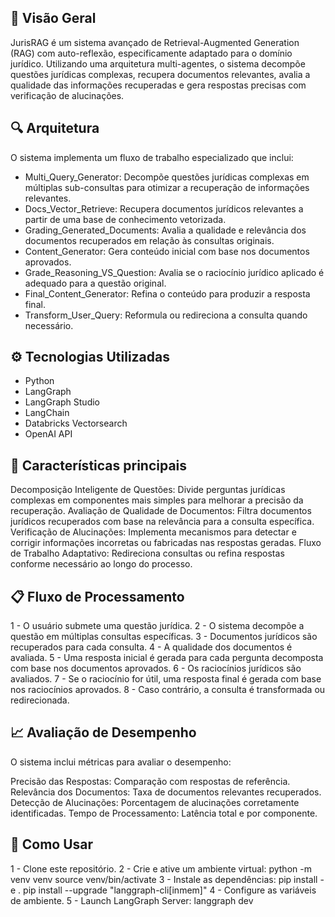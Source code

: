 ## 📑 Visão Geral
JurisRAG é um sistema avançado de Retrieval-Augmented Generation (RAG) com auto-reflexão, especificamente adaptado para o domínio jurídico. Utilizando uma arquitetura multi-agentes, o sistema decompõe questões jurídicas complexas, recupera documentos relevantes, avalia a qualidade das informações recuperadas e gera respostas precisas com verificação de alucinações.

## 🔍 Arquitetura
O sistema implementa um fluxo de trabalho especializado que inclui:

- Multi_Query_Generator: Decompõe questões jurídicas complexas em múltiplas sub-consultas para otimizar a recuperação de informações relevantes.
- Docs_Vector_Retrieve: Recupera documentos jurídicos relevantes a partir de uma base de conhecimento vetorizada.
- Grading_Generated_Documents: Avalia a qualidade e relevância dos documentos recuperados em relação às consultas originais.
- Content_Generator: Gera conteúdo inicial com base nos documentos aprovados.
- Grade_Reasoning_VS_Question: Avalia se o raciocínio jurídico aplicado é adequado para a questão original.
- Final_Content_Generator: Refina o conteúdo para produzir a resposta final.
- Transform_User_Query: Reformula ou redireciona a consulta quando necessário.

## ⚙️ Tecnologias Utilizadas
- Python
- LangGraph
- LangGraph Studio
- LangChain
- Databricks Vectorsearch
- OpenAI API

## 🌟 Características principais

Decomposição Inteligente de Questões: Divide perguntas jurídicas complexas em componentes mais simples para melhorar a precisão da recuperação.
Avaliação de Qualidade de Documentos: Filtra documentos jurídicos recuperados com base na relevância para a consulta específica.
Verificação de Alucinações: Implementa mecanismos para detectar e corrigir informações incorretas ou fabricadas nas respostas geradas.
Fluxo de Trabalho Adaptativo: Redireciona consultas ou refina respostas conforme necessário ao longo do processo.

## 📋 Fluxo de Processamento

1 - O usuário submete uma questão jurídica.
2 - O sistema decompõe a questão em múltiplas consultas específicas.
3 - Documentos jurídicos são recuperados para cada consulta.
4 - A qualidade dos documentos é avaliada.
5 - Uma resposta inicial é gerada para cada pergunta decomposta com base nos documentos aprovados.
6 - Os raciocínios jurídicos são avaliados.
7 - Se o raciocínio for útil, uma resposta final é gerada com base nos raciocínios aprovados.
8 - Caso contrário, a consulta é transformada ou redirecionada.

## 📈 Avaliação de Desempenho
O sistema inclui métricas para avaliar o desempenho:

Precisão das Respostas: Comparação com respostas de referência.
Relevância dos Documentos: Taxa de documentos relevantes recuperados.
Detecção de Alucinações: Porcentagem de alucinações corretamente identificadas.
Tempo de Processamento: Latência total e por componente.

## 🚀 Como Usar

1 - Clone este repositório.
2 - Crie e ative um ambiente virtual: python -m venv venv
source venv/bin/activate
3 - Instale as dependências: pip install -e .
pip install --upgrade "langgraph-cli[inmem]"
4 - Configure as variáveis de ambiente.
5 - Launch LangGraph Server: langgraph dev